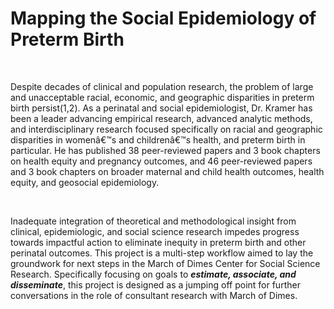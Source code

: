 **Mapping the Social Epidemiology of Preterm Birth**
====================================================

<br>

Despite decades of clinical and population research, the problem of
large and unacceptable racial, economic, and geographic disparities in
preterm birth persist(1,2). As a perinatal and social epidemiologist,
Dr. Kramer has been a leader advancing empirical research, advanced
analytic methods, and interdisciplinary research focused specifically on
racial and geographic disparities in womenâ€™s and childrenâ€™s health,
and preterm birth in particular. He has published 38 peer-reviewed
papers and 3 book chapters on health equity and pregnancy outcomes, and
46 peer-reviewed papers and 3 book chapters on broader maternal and
child health outcomes, health equity, and geosocial epidemiology.

<br>

Inadequate integration of theoretical and methodological insight from
clinical, epidemiologic, and social science research impedes progress
towards impactful action to eliminate inequity in preterm birth and
other perinatal outcomes. This project is a multi-step workflow aimed to
lay the groundwork for next steps in the March of Dimes Center for
Social Science Research. Specifically focusing on goals to ***estimate,
associate, and disseminate***, this project is designed as a jumping off
point for further conversations in the role of consultant research with
March of Dimes.

